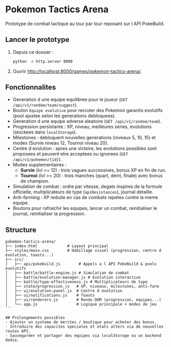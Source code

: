 # Pokemon Tactics Arena

Prototype de combat tactique au tour par tour reposant sur l API PokeBuild.

## Lancer le prototype

1. Depuis ce dossier :
   ```bash
   python -m http.server 8000
   ```
2. Ouvrir [http://localhost:8000/games/pokemon-tactics-arena/](http://localhost:8000/games/pokemon-tactics-arena/).

## Fonctionnalites
- Generation d une equipe equilibree pour le joueur (`GET /api/v1/random/team/suggest`).
- Bouton `Equipe evolutive` pour recruter des Pokemon garantis evolutifs (pool ajustee selon les generations debloquees).
- Generation d une equipe adverse aleatoire (`GET /api/v1/random/team`).
- Progression persistante : XP, niveau, meilleures series, evolutions (stockees dans `localStorage`).
- Milestones : debloquent nouvelles generations (niveaux 5, 10, 15) et modes (Survie niveau 12, Tournoi niveau 20).
- Centre d evolution : apres une victoire, les evolutions possibles sont proposees et peuvent etre acceptees ou ignorees (`GET /api/v1/pokemon/{id}`).
- Modes supplementaires :
  - **Survie** (lvl >= 12) : trois vagues successives, bonus XP en fin de run.
  - **Tournoi** (lvl >= 20) : trois manches (quart, demi, finale) avec bonus de champion.
- Simulation de combat : ordre par vitesse, degats inspires de la formule officielle, multiplicateurs de type (`apiResistances`), journal detaille.
- Anti-farming : XP reduite en cas de combats repetes contre la meme equipe.
- Boutons pour rafraichir les equipes, lancer un combat, reinitialiser le journal, reinitialiser la progression.

## Structure
````
pokemon-tactics-arena/
├── index.html             # Layout principal
├── styles/main.css        # Habillage visuel (progression, centre d evolution, toasts...)
├── src/
│   ├── api/pokebuild.js        # Appels a l API PokeBuild & pools evolutifs
│   ├── battle/battle-engine.js # Simulation de combat
│   ├── battle/evolution-manager.js # Evolution interactive
│   ├── battle/type-effectiveness.js # Multiplicateurs de type
│   ├── state/progression.js   # XP, niveaux, milestones, anti-farm
│   ├── ui/evolution-panel.js  # Centre d evolution
│   ├── ui/notifications.js    # Toasts
│   ├── ui/renderers.js        # Rendu DOM (progression, equipes...)
│   └── app.js                 # Logique principale + modes de jeu
```

## Prolongements possibles
- Ajouter un systeme de merites / boutique pour acheter des bonus.
- Introduire des capacites speciales et etats alters via de nouvelles routes API.
- Sauvegarder et partager des equipes via localStorage ou un backend dedie.
